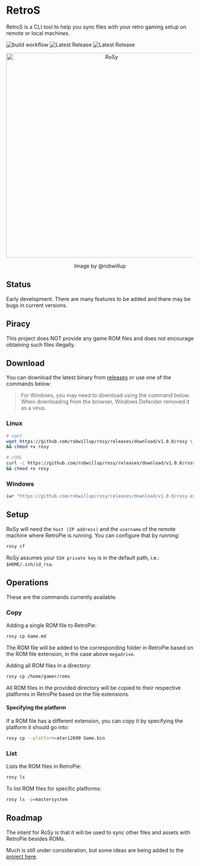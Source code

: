 # RetroS

RetroS is a CLI tool to help you sync files with your retro gaming setup
on remote or local machines.

![build workflow](https://github.com/robwillup/rosy/actions/workflows/build.yml/badge.svg)
![Latest Release](https://img.shields.io/github/v/release/robwillup/rosy?label=Rosy%20(Linux%20binary)&sort=semver)
![Latest Release](https://img.shields.io/github/v/release/robwillup/rosy?label=Rosy%20(Windows%20binary)&sort=semver)

<div align="center">
    <img
        src="https://repository-images.githubusercontent.com/709978523/5298bcc2-e191-46a5-a5f7-1bda2c7f8075"
        alt="RoSy" style="width: 550px;"/>
        <p>Image by @robwillup<p>
</div>

## Status

Early development. There are many features to be added and there may be bugs in
current versions.

## Piracy

This project does NOT provide any game ROM files and does not encourage obtaining
such files illegally.

## Download

You can download the latest binary from [releases](https://github.com/robwillup/rosy/releases)
or use one of the commands below:

> For Windows, you may need to download using the command below. When downloading
> from the browser, Windows Defender removed it as a virus.

### Linux

```bash
# wget
wget https://github.com/robwillup/rosy/releases/download/v1.0.0/rosy \
&& chmod +x rosy
```

```bash
# cURL
curl -L https://github.com/robwillup/rosy/releases/download/v1.0.0/rosy -o rosy \
&& chmod +x rosy
```

### Windows

```powershell
iwr "https://github.com/robwillup/rosy/releases/download/v1.0.0/rosy.exe" -o "rosy.exe"
```

## Setup

RoSy will need the `host (IP address)` and the `username` of the remote machine
where RetroPie is running. You can configure that by running:

```bash
rosy cf
```

RoSy assumes your `SSH private key` is in the default path, i.e.: `$HOME/.ssh/id_rsa`.

## Operations

These are the commands currently available.

### Copy

Adding a single ROM file to RetroPie:

```bash
rosy cp Game.md
```

The ROM file will be added to the corresponding folder in RetroPie based on
the ROM file extension, in the case above `megadrive`.

Adding all ROM files in a directory:

```bash
rosy cp /home/gamer/roms
```

All ROM files in the provided directory will be copied to their respective
platforms in RetroPie based on the file extensions.

#### Specifying the platform

If a ROM file has a different extension, you can copy it by
specifying the platform it should go into:

```bash
rosy cp --platform=atari2600 Game.bin
```

### List

Lists the ROM files in RetroPie:

```bash
rosy ls
```

To list ROM files for specific platforms:

```bash
rosy ls -p=mastersystem
```

## Roadmap

The intent for RoSy is that it will be used to sync other files and assets with
RetroPie besides ROMs.

Much is still under consideration, but some ideas are being added to the
[project here](https://github.com/users/robwillup/projects/1).
